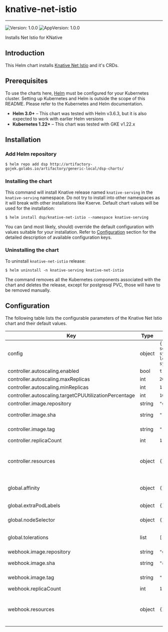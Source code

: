 # knative-net-istio

---
![Version: 1.0.0](https://img.shields.io/badge/Version-1.0.0-informational?style=flat-square)
![AppVersion: 1.0.0](https://img.shields.io/badge/AppVersion-1.0.0-informational?style=flat-square)

Installs Net Istio for KNative

## Introduction

This Helm chart installs [Knative Net Istio](https://knative.dev/docs/serving/) and it's CRDs.

## Prerequisites

To use the charts here, [Helm](https://helm.sh/) must be configured for your
Kubernetes cluster. Setting up Kubernetes and Helm is outside the scope of
this README. Please refer to the Kubernetes and Helm documentation.

- **Helm 3.0+** – This chart was tested with Helm v3.6.3, but it is also expected to work with earlier Helm versions
- **Kubernetes 1.22+** – This chart was tested with GKE v1.22.x

## Installation

### Add Helm repository

```shell
$ helm repo add dsp http://artifactory-gojek.golabs.io/artifactory/generic-local/dsp-charts/
```

### Installing the chart

This command will install Knative release named `knative-serving` in the `knative-serving` namespace.
Do not try to install into other namespaces as it will break with other installations like Kserve.
Default chart values will be used for the installation:
```shell
$ helm install dsp/knative-net-istio --namespace knative-serving
```

You can (and most likely, should) override the default configuration with values suitable for your installation.
Refer to [Configuration](#configuration) section for the detailed description of available configuration keys.

### Uninstalling the chart

To uninstall `knative-net-istio` release:
```shell
$ helm uninstall -n knative-serving knative-net-istio
```

The command removes all the Kubernetes components associated with the chart and deletes the release,
except for postgresql PVC, those will have to be removed manually.

## Configuration

The following table lists the configurable parameters of the Knative Net Istio chart and their default values.

| Key | Type | Default | Description |
|-----|------|---------|-------------|
| config | object | `{"istio":{"enable-virtualservice-status":"false","gateway.knative-serving.knative-ingress-gateway":"istio-ingressgateway.istio-system.svc.cluster.local","local-gateway.knative-serving.knative-local-gateway":"cluster-local-gateway.istio-system.svc.cluster.local","local-gateway.mesh":"mesh"}}` | Please check out the Knative documentation in https://github.com/knative-sandbox/net-istio/releases/download/knative-v1.0.0/net-istio.yaml |
| controller.autoscaling.enabled | bool | `true` | Enables autoscaling for net-istio-controller deployment. |
| controller.autoscaling.maxReplicas | int | `20` | Maximum number of replicas for net-istio-controller. |
| controller.autoscaling.minReplicas | int | `1` | Minimum number of replicas for net-istio-controller. |
| controller.autoscaling.targetCPUUtilizationPercentage | int | `100` | Target CPU utlisation before it scales up/down. |
| controller.image.repository | string | `"gcr.io/knative-releases/knative.dev/net-istio/cmd/controller"` | Repository of the controller image |
| controller.image.sha | string | `"1ef74af101cc89d86a2e6b37b9a74545bfd9892d48b1b036d419a635a19c0081"` | SHA256 of the controller image, either provide tag or SHA (SHA will be given priority) |
| controller.image.tag | string | `""` | Tag of the controller image, either provide tag or SHA (SHA will be given priority) |
| controller.replicaCount | int | `1` | Number of replicas for the net-istio-controller deployment. |
| controller.resources | object | `{}` | Resources requests and limits for net-istio-controller. This should be set according to your cluster capacity and service level objectives. Reference: https://kubernetes.io/docs/concepts/configuration/manage-resources-containers/ |
| global.affinity | object | `{}` | Assign custom affinity rules to the prometheus operator ref: https://kubernetes.io/docs/concepts/configuration/assign-pod-node/ |
| global.extraPodLabels | object | `{}` | Extra pod labels in a map[string]string format, most likely to be used for the costing labels. |
| global.nodeSelector | object | `{}` | Define which Nodes the Pods are scheduled on. ref: https://kubernetes.io/docs/user-guide/node-selection/ |
| global.tolerations | list | `[]` | If specified, the pod's tolerations. ref: https://kubernetes.io/docs/concepts/configuration/taint-and-toleration/ |
| webhook.image.repository | string | `"gcr.io/knative-releases/knative.dev/net-istio/cmd/webhook"` | Repository of the webhook image |
| webhook.image.sha | string | `"ab3dfcf1574780448b3453cc717d6eb2bc33e794d36c090eff1076aa65f05ca0"` | SHA256 of the webhook image, either provide tag or SHA (SHA will be given priority) |
| webhook.image.tag | string | `""` | Tag of the webhook image, either provide tag or SHA (SHA will be given priority) |
| webhook.replicaCount | int | `1` | Number of replicas for the net-istio-webhook deployment. |
| webhook.resources | object | `{}` | Resources requests and limits for net-istio-webhook. This should be set according to your cluster capacity and service level objectives. Reference: https://kubernetes.io/docs/concepts/configuration/manage-resources-containers/ |
